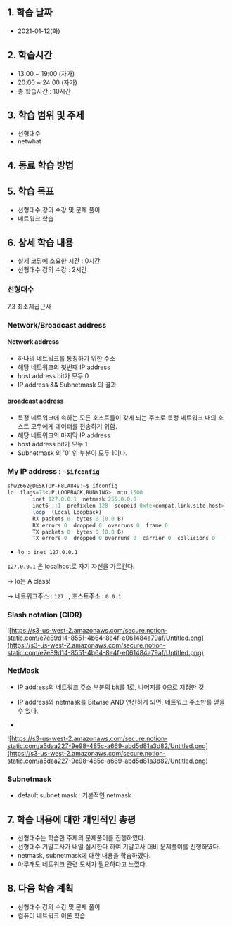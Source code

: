 ## 1. 학습 날짜
+ 2021-01-12(화)

## 2. 학습시간
+ 13:00 ~ 19:00 (자가)   
+ 20:00 ~ 24:00 (자가)
+ 총 학습시간 : 10시간

## 3. 학습 범위 및 주제
+ 선형대수
+ netwhat

## 4. 동료 학습 방법


## 5. 학습 목표
+ 선형대수 강의 수강 및 문제 풀이
+ 네트워크 학습

## 6. 상세 학습 내용
+ 실제 코딩에 소요한 시간 : 0시간    
+ 선형대수 강의 수강 :  2시간 
    

### 선형대수
7.3 최소제곱근사

### Network/Broadcast address

#### Network address

- 하나의 네트워크를 통칭하기 위한 주소
- 해당 네트워크의 첫번째 IP address
- host address bit가 모두 0
- IP address && Subnetmask 의 결과

#### broadcast address

- 특정 네트워크에 속하는 모든 호스트들이 갖게 되는 주소로 특정 네트워크 내의 호스트 모두에게 데이터를 전송하기 위함.
- 해당 네트워크의 마지막 IP address
- host address bit가 모두 1
- Subnetmask 의 '0' 인 부분이 모두 1이다.

### My IP address : `~$ifconfig`

```jsx
shw2662@DESKTOP-F8LA849:~$ ifconfig
lo: flags=73<UP,LOOPBACK,RUNNING>  mtu 1500
        inet 127.0.0.1  netmask 255.0.0.0
        inet6 ::1  prefixlen 128  scopeid 0xfe<compat,link,site,host>
        loop  (Local Loopback)
        RX packets 0  bytes 0 (0.0 B)
        RX errors 0  dropped 0  overruns 0  frame 0
        TX packets 0  bytes 0 (0.0 B)
        TX errors 0  dropped 0 overruns 0  carrier 0  collisions 0


```

- `lo : inet 127.0.0.1`

`127.0.0.1` 은 localhost로 자기 자신을 가르킨다.

→ lo는 A class!

→ 네트워크주소 : `127.` , 호스트주소 : `0.0.1`

### Slash notation (CIDR)
![https://s3-us-west-2.amazonaws.com/secure.notion-static.com/e7e89d14-8551-4b64-8e4f-e061484a79af/Untitled.png](https://s3-us-west-2.amazonaws.com/secure.notion-static.com/e7e89d14-8551-4b64-8e4f-e061484a79af/Untitled.png)

### NetMask

- IP address의 네트워크 주소 부분의 bit를 1로, 나머지를 0으로 지정한 것

- IP address와 netmask를 Bitwise AND 연산하게 되면, 네트워크 주소만를 얻을 수 있다.
- 
![https://s3-us-west-2.amazonaws.com/secure.notion-static.com/a5daa227-9e98-485c-a669-abd5d81a3d82/Untitled.png](https://s3-us-west-2.amazonaws.com/secure.notion-static.com/a5daa227-9e98-485c-a669-abd5d81a3d82/Untitled.png)

### Subnetmask
- default subnet mask : 기본적인 netmask


## 7. 학습 내용에 대한 개인적인 총평
+ 선형대수는 학습한 주제의 문제풀이를 진행하였다.
+ 선형대수 기말고사가 내일 실시한다 하여 기말고사 대비 문제풀이를 진행하였다.
+ netmask, subnetmask에 대한 내용을 학습하였다.
+ 아무래도 네트워크 관련 도서가 필요하다고 느꼈다.

## 8. 다음 학습 계획
+ 선형대수 강의 수강 및 문제 풀이
+ 컴퓨터 네트워크 이론 학습